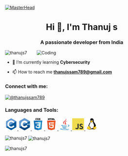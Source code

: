 [![MasterHead](https://i.gifer.com/OyGx.gif)](https://thanujs.io)

<h1 align="center">Hi 👋, I'm Thanuj s</h1>
<h3 align="center">A passionate developer from India</h3>
<img align="right" alt="Coding" width="400" src="https://raw.githubusercontent.com/TheDudeThatCode/TheDudeThatCode/master/Assets/Developer.gif">

<p align="left"> <img src="https://komarev.com/ghpvc/?username=thanujs7&label=Profile%20views&color=0e75b6&style=flat" alt="thanujs7" /> </p>

- 🌱 I’m currently learning **Cybersecurity**

- 📫 How to reach me **thanujssam789@gmail.com**

<h3 align="left">Connect with me:</h3>
<p align="left">
<a href="https://www.hackerearth.com/@thanujssam789" target="blank"><img align="center" src="https://raw.githubusercontent.com/rahuldkjain/github-profile-readme-generator/master/src/images/icons/Social/hackerearth.svg" alt="@thanujssam789" height="30" width="40" /></a>
</p>

<h3 align="left">Languages and Tools:</h3>
<p align="left"> <a href="https://www.cprogramming.com/" target="_blank" rel="noreferrer"> <img src="https://raw.githubusercontent.com/devicons/devicon/master/icons/c/c-original.svg" alt="c" width="40" height="40"/> </a> <a href="https://www.w3schools.com/cpp/" target="_blank" rel="noreferrer"> <img src="https://raw.githubusercontent.com/devicons/devicon/master/icons/cplusplus/cplusplus-original.svg" alt="cplusplus" width="40" height="40"/> </a> <a href="https://www.w3schools.com/css/" target="_blank" rel="noreferrer"> <img src="https://raw.githubusercontent.com/devicons/devicon/master/icons/css3/css3-original-wordmark.svg" alt="css3" width="40" height="40"/> </a> <a href="https://www.w3.org/html/" target="_blank" rel="noreferrer"> <img src="https://raw.githubusercontent.com/devicons/devicon/master/icons/html5/html5-original-wordmark.svg" alt="html5" width="40" height="40"/> </a> <a href="https://www.java.com" target="_blank" rel="noreferrer"> <img src="https://raw.githubusercontent.com/devicons/devicon/master/icons/java/java-original.svg" alt="java" width="40" height="40"/> </a> <a href="https://developer.mozilla.org/en-US/docs/Web/JavaScript" target="_blank" rel="noreferrer"> <img src="https://raw.githubusercontent.com/devicons/devicon/master/icons/javascript/javascript-original.svg" alt="javascript" width="40" height="40"/> </a> <a href="https://www.linux.org/" target="_blank" rel="noreferrer"> <img src="https://raw.githubusercontent.com/devicons/devicon/master/icons/linux/linux-original.svg" alt="linux" width="40" height="40"/> </a> </p>

<p><img align="left" src="https://github-readme-stats.vercel.app/api/top-langs?username=thanujs7&show_icons=true&locale=en&layout=compact" alt="thanujs7" /></p>

<p>&nbsp;<img align="center" src="https://github-readme-stats.vercel.app/api?username=thanujs7&show_icons=true&locale=en" alt="thanujs7" /></p>

<p><img align="center" src="https://github-readme-streak-stats.herokuapp.com/?user=thanujs7&" alt="thanujs7" /></p>
